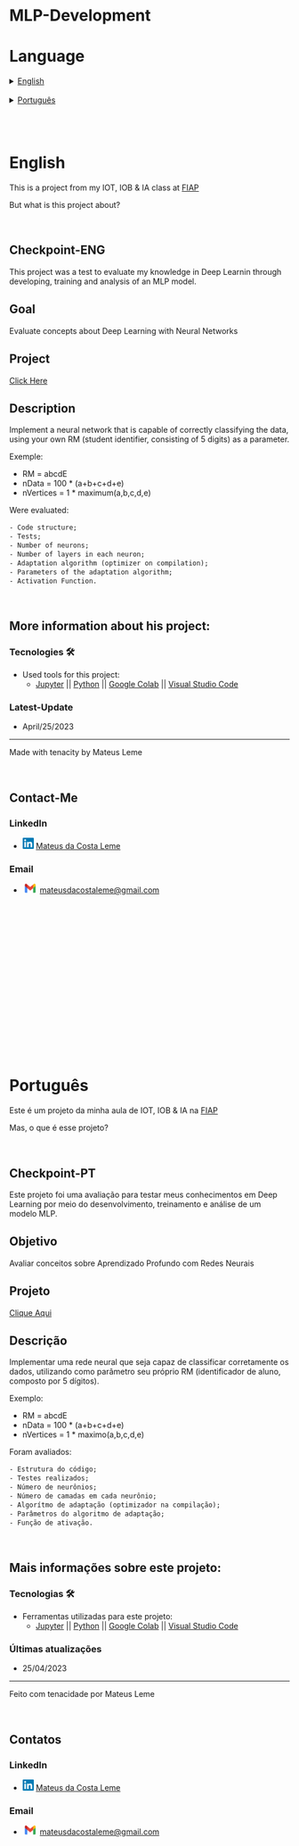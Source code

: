 # MLP-Development

# Language

<details>
<summary><a href="#English">English</a></summary>

* [Checkpoint](#Checkpoint-ENG)

* [Goal](#Goal)

* [Project](#Project)

* [Description](#Description)

<details>
<summary><a href="#More-information-about-his-project">More information about his project</a></summary>

* [Tecnologies](#Tecnologies)
* [Latest-Update](#Latest-Update)
</details>

<details>
<summary><a href="#Contact-Me">Contact-Me</a></summary>
        
* [LinkedIn](#LinkedIn)
* [Email](#Email)
</details>

</details>

<br>

<details>
<summary><a href="#Português">Português</a></summary>

* [Checkpoint](#Checkpoint-PT)

* [Objetivo](#Objetivo)

* [Projeto](#Projeto)

* [Descrição](#Descrição)

<details>
<summary><a href="#Mais-informações-sobre-este-projeto">Mais informações sobre este projeto</a></summary>


* [Tecnologias](#Tecnologias)
* [Últimas atualizações](#Últimas-atualizações)
</details>


<details>
<summary><a href="#Contatos">Contatos</a></summary>

* [LinkedIn](#LinkedIn)
* [Email](#Email)
</details>

</details>

<br><br>

# English
This is a project from my IOT, IOB & IA class at [FIAP](https://www.fiap.com.br)

But what is this project about?

<br>

## Checkpoint-ENG

This project was a test to evaluate my knowledge in Deep Learnin through developing, training and analysis of an MLP model.

## Goal

Evaluate concepts about Deep Learning with Neural Networks

## Project

<a href=".\project\eng\CheckPoint.ipynb">Click Here</a>

## Description

Implement a neural network that is capable of correctly classifying the data, using your own RM (student identifier, consisting of 5 digits) as a parameter.

Exemple:

 - RM = abcdE
 - nData = 100 * (a+b+c+d+e)
 - nVertices = 1 * maximum(a,b,c,d,e)


Were evaluated:

    - Code structure;
    - Tests;
    - Number of neurons;
    - Number of layers in each neuron;
    - Adaptation algorithm (optimizer on compilation);
    - Parameters of the adaptation algorithm;
    - Activation Function.


<br>

## More information about his project:
### Tecnologies 🛠️
* Used tools for this project:
    - [Jupyter](https://jupyter.org) || [Python](https://www.python.org) || [Google Colab](https://colab.research.google.com) || [Visual Studio Code](https://code.visualstudio.com/)

### Latest-Update
* April/25/2023
---
Made with tenacity by Mateus Leme

<br>

## Contact-Me

### LinkedIn
* <img alt="LinkedIn" title="linkedIn" src="./icons/linkedin.png" width="20vw" height="20vh"> <a href="https://www.linkedin.com/in/mateus-da-costa-leme-35a5ab235/">Mateus da Costa Leme</a>

### Email
* <img alt="Gmail" title="gmail" src="./icons/gmail.png" width="27vw" height="17vh"> mateusdacostaleme@gmail.com

<br><br><br><br><br><br><br><br>
<br><br><br><br><br><br><br><br>

# Português
Este é um projeto da minha aula de IOT, IOB & IA na [FIAP](https://www.fiap.com.br)

Mas, o que é esse projeto?

<br>

## Checkpoint-PT

Este projeto foi uma avaliação para testar meus conhecimentos em Deep Learning por meio do desenvolvimento, treinamento e análise de um modelo MLP.

## Objetivo

Avaliar conceitos sobre Aprendizado Profundo com Redes Neurais

## Projeto

<a href=".\project\pt-br\CheckPoint.ipynb">Clique Aqui</a>


## Descrição

Implementar uma rede neural que seja capaz de classificar corretamente os dados, utilizando como parâmetro seu próprio RM (identificador de aluno, composto por 5 dígitos).

Exemplo:

 - RM = abcdE
 - nData = 100 * (a+b+c+d+e)
 - nVertices = 1 * maximo(a,b,c,d,e)


Foram avaliados:

    - Estrutura do código;
    - Testes realizados;
    - Número de neurônios;
    - Número de camadas em cada neurônio;
    - Algorítmo de adaptação (optimizador na compilação);
    - Parâmetros do algoritmo de adaptação;
    - Função de ativação.

<br>

## Mais informações sobre este projeto:
### Tecnologias 🛠️
* Ferramentas utilizadas para este projeto:
    - [Jupyter](https://jupyter.org) || [Python](https://www.python.org) || [Google Colab](https://colab.research.google.com) || [Visual Studio Code](https://code.visualstudio.com/)

### Últimas atualizações 
* 25/04/2023
---
Feito com tenacidade por Mateus Leme

<br>

## Contatos

### LinkedIn
* <img alt="LinkedIn" title="linkedIn" src="./icons/linkedin.png" width="20vw" height="20vh"> <a href="https://www.linkedin.com/in/mateus-da-costa-leme-35a5ab235/">Mateus da Costa Leme</a>

### Email
* <img alt="Gmail" title="gmail" src="./icons/gmail.png" width="27vw" height="17vh"> mateusdacostaleme@gmail.com
